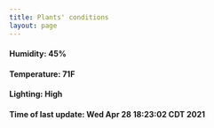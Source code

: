```yaml
---
title: Plants' conditions
layout: page
---
```



#### Humidity: 45%
#### Temperature: 71F
#### Lighting: High
#### Time of last update: Wed Apr 28 18:23:02 CDT 2021
